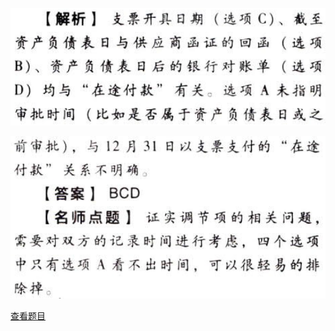 ![](3964e62251bcc97912e4f84d2a7954bc.png)

![](8c2b705e69697ff1ba94eb3a6c2d95a1.png)

[查看题目](../货币资金的审计.本章真题.md#3-题目)

